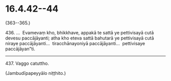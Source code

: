 # 16.4.42--44

(363--365.)

436\. …  Evamevaṃ kho, bhikkhave, appakā te sattā ye pettivisayā cutā devesu paccājāyanti; atha kho eteva sattā bahutarā ye pettivisayā cutā niraye paccājāyanti…  tiracchānayoniyā paccājāyanti…  pettivisaye paccājāyan”ti.

---

437\. Vaggo catuttho.

(Jambudīpapeyyālo niṭṭhito.)
